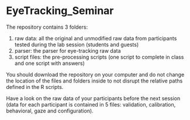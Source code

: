 # EyeTracking_Seminar

The repository contains 3 folders:
1) raw data: all the original and unmodified raw data from participants tested during the lab session (students and guests)
2) parser: the parser for eye-tracking raw data
3) script files: the pre-processing scripts (one script to complete in class and one script with answers)

You should download the repository on your computer and do not change the location of the files and folders inside to not disrupt the relative paths defined in the R scripts.

Have a look on the raw data of your participants before the next session (data for each participant is contained in 5 files: validation, calibration, behavioral, gaze and configuration). 
